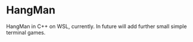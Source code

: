 # HangMan
HangMan in C++ on WSL, currently. In future will add further small simple terminal games.
